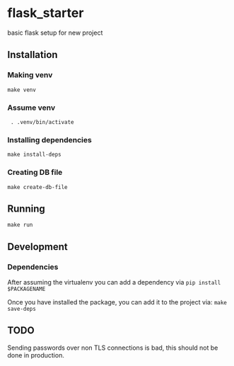 # flask_starter
basic flask setup for new project


## Installation
### Making venv
```make venv```

### Assume venv
```	. .venv/bin/activate```

### Installing dependencies
```make install-deps```

### Creating DB file
```make create-db-file```

## Running
```make run```

## Development
### Dependencies
After assuming the virtualenv you can add a dependency via
```pip install $PACKAGENAME```

Once you have installed the package, you can add it to the project via:
```make save-deps```

## TODO
Sending passwords over non TLS connections is bad, this should not be done in
production.